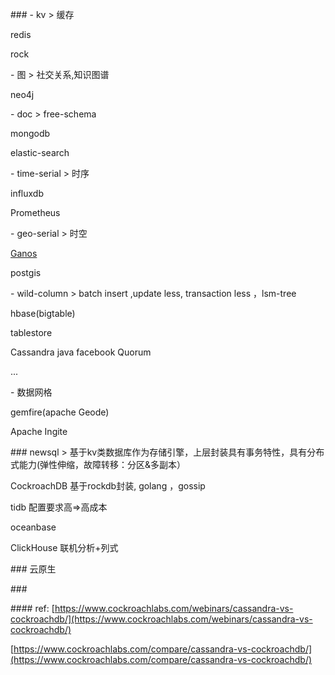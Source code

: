 \###
\- kv
\> 缓存

redis

rock

\- 图
\> 社交关系,知识图谱

neo4j

\- doc
\> free-schema

mongodb

elastic-search

\- time-serial
\> 时序

 influxdb

Prometheus

\- geo-serial
\> 时空

[Ganos](https://cn.aliyun.com/database/postgresqlganos)

postgis

\- wild-column
\> batch insert ,update less, transaction less ，lsm-tree

 hbase(bigtable)

 tablestore

Cassandra java facebook Quorum

 ...

\- 数据网格

gemfire(apache Geode)

Apache Ingite

\### newsql
\> 基于kv类数据库作为存储引擎，上层封装具有事务特性，具有分布式能力(弹性伸缩，故障转移：分区&多副本）

CockroachDB 基于rockdb封装, golang ，gossip

tidb 配置要求高=>高成本

oceanbase

ClickHouse 联机分析+列式

\### 云原生

\###

\#### ref:
[https://www.cockroachlabs.com/webinars/cassandra-vs-cockroachdb/](https://www.cockroachlabs.com/webinars/cassandra-vs-cockroachdb/)

[https://www.cockroachlabs.com/compare/cassandra-vs-cockroachdb/](https://www.cockroachlabs.com/compare/cassandra-vs-cockroachdb/)